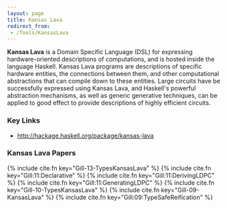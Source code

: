 ```yaml
---
layout: page
title: Kansas Lava
redirect_from:
 - /Tools/KansasLava
---
```

**Kansas Lava** is a Domain Specific Language (DSL) for expressing
hardware-oriented descriptions of computations, and is hosted inside the
language Haskell. Kansas Lava programs are descriptions of specific
hardware entities, the connections between them, and other computational
abstractions that can compile down to these entities. Large circuits
have be successfully expressed using Kansas Lava, and Haskell's powerful
abstraction mechanisms, as well as generic generative techniques, can be
applied to good effect to provide descriptions of highly efficient
circuits.

### Key Links

 *  <http://hackage.haskell.org/package/kansas-lava>
 
### Kansas Lava Papers

{% include cite.fn key="Gill-13-TypesKansasLava" %}
{% include cite.fn key="Gill:11:Declarative" %}
{% include cite.fn key="Gill:11:DerivingLDPC" %}
{% include cite.fn key="Gill:11:GeneratingLDPC" %}
{% include cite.fn key="Gill-10-TypesKansasLava" %}
{% include cite.fn key="Gill-09-KansasLava" %}
{% include cite.fn key="Gill:09:TypeSafeReification" %}

